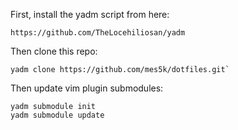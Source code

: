 
First, install the yadm script from here:

    https://github.com/TheLocehiliosan/yadm

Then clone this repo:

    yadm clone https://github.com/mes5k/dotfiles.git`

Then update vim plugin submodules:

    yadm submodule init
    yadm submodule update

